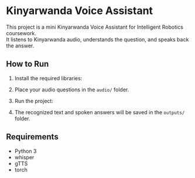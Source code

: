 # Kinyarwanda Voice Assistant

This project is a mini Kinyarwanda Voice Assistant for Intelligent Robotics coursework.  
It listens to Kinyarwanda audio, understands the question, and speaks back the answer.

## How to Run

1. Install the required libraries:

2. Place your audio questions in the `audio/` folder.

3. Run the project:

4. The recognized text and spoken answers will be saved in the `outputs/` folder.

## Requirements

- Python 3
- whisper
- gTTS
- torch
